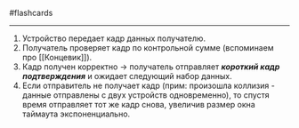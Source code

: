 #flashcards 
***
1. Устройство передает кадр данных получателю.
2. Получатель проверяет кадр по контрольной сумме (вспоминаем про [[Концевик]]).
3. Кадр получен корректно -> получатель отправляет ***короткий кадр подтверждения*** и ожидает следующий набор данных.
4. Если отправитель не получает кадр (прим: произошла коллизия - данные отправлены с двух устройств одновременно), то спустя время отправляет тот же кадр снова, увеличив размер окна таймаута экспоненциально.